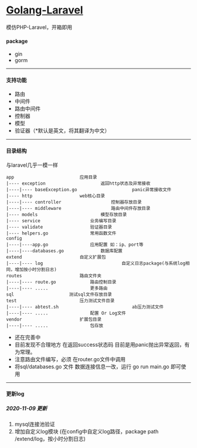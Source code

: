 # [Golang-Laravel](https://github.com/sk532359025/golang-laravel)


模仿PHP-Laravel，开箱即用

#### package
* gin
* gorm
---
#### 支持功能
* 路由
* 中间件
* 路由中间件
* 控制器
* 模型
* 验证器（*默认是英文，将其翻译为中文）
---
#### 目录结构
与laravel几乎一模一样

    app					        应用目录
    |---- exception				        返回http状态及异常接收
	|----|---- baseException.go 	                panic异常接收文件
    |---- http					web核心目录
	|----|---- controller 		 	        控制器存放目录
	|----|---- middleware 		 	        路由中间件存放目录
    |---- models				        模型存放目录
    |---- service					业务编写目录
    |---- validate					验证器目录
    |---- helpers.go 				常用函数文件
    config
    |----|----app.go  				应用配置 如：ip、port等
    |----|----databases.go  			数据库配置
    extend						自定义扩展包
    |----|---- log		                        自定义日志package(与系统log相同，增加按小时分割日志)
    routes						路由文件夹
	|----|---- route.go				路由控制目录
	|----|---- .....				更多路由
    sql						测试sql文件存放目录
    test 						压力测试文件目录
    |----|---- abtest.sh                            ab压力测试文件
    |----|---- .....				配置 Or Log文件          
    vendor						扩展包目录
	|----|---- .....				包存放


* 还在完善中
* 目前发现不合理地方 在返回success状态码 目前是用panic抛出异常返回，有为常理。
* 注意路由文件编写，必须 在router.go文件中调用
* 将sql/databases.go 文件 数据连接信息一改，运行 go run main.go 即可使用

---
#### 更新log

##### 2020-11-09 更新
1. mysql连接池验证 
2. 增加自定义log模块 (在config中自定义log路径，package path /extend/log，按小时分割日志)

